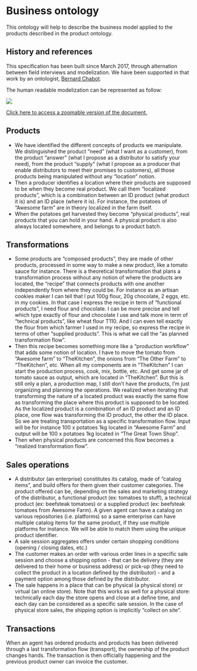 # Business ontology

This ontology will help to describe the business model applied to the products described in the product ontology.

## History and references

This specification has been built since March 2017, through alternation between field interviews and modelization. We have been supported in that work by an ontologist, [Bernard Chabot](https://docs.google.com/document/d/1vLYI4pv-lqcy7WLoMN9XWROPh1FayXFU5g4zA5blmEQ/edit?usp=sharing).

The human readable modelization can be represented as follow:

![](https://lh5.googleusercontent.com/KzmDJ63oH6uLhA7z9qgknOEwdEGWQRWIVkJFvFOtTGSEwyf9XjCo44evKK1a4prG4pbUkaPCKwJQAGNaG_9SkYLgd_dABOvkXetf9xJNo4kXtjliAZT28WlL8VwBi8nndUA_VWUc)

[Click here to access a zoomable version of the document.](https://docs.google.com/presentation/d/157i0ySW3T89KviZHmderXl7X0ywuvtz0QunaHJcEF_Q/edit?usp=sharing)

## Products

* We have identified the different concepts of products we manipulate. We distinguished the product “need” \(what I want as a customer\), from the product “answer” \(what I propose as a distributor to satisfy your need\), from the product “supply” \(what I propose as a producer that enable distributors to meet their promises to customers\), all those products being manipulated without any “location” notion.
* Then a producer identifies a location where their products are supposed to be when they become real product. We call them “localized products”, which is a combination between an ID product \(what product it is\) and an ID place \(where it is\). For instance, the potatoes of “Awesome farm” are in theory localized in the farm itself.
* When the potatoes get harvested they become “physical products”, real products that you can hold in your hand. A physical product is also always located somewhere, and belongs to a product batch.

## Transformations

* Some products are “composed products”, they are made of other products, processed in some way to make a new product, like a tomato sauce for instance. There is a theoretical transformation that plans a transformation process without any notion of where the products are located, the “recipe” that connects products with one another independently from where they could be. For instance as an artisan cookies maker I can tell that I put 100g flour, 20g chocolate, 2 eggs, etc. in my cookies. In that case I express the recipe in term of “functional products”, I need flour and chocolate. I can be more precise and tell which type exactly of flour and chocolate I use and talk more in term of “technical products”, like wheat flour T110. And I can even tell exactly the flour from which farmer I used in my recipe, so express the recipe in terms of other “supplied products”. This is what we call the “as planned transformation flow”.
* Then this recipe becomes something more like a “production workflow” that adds some notion of location. I have to move the tomato from “Awesome farm” to “TheKitchen”, the onions from “The Other Farm” to “TheKitchen”, etc. When all my components are in “TheKitchen” I can start the production process, cook, mix, bottle, etc. And get some jar of tomato sauce as output, which are located in “TheKitchen”. But this is still only a plan, a production map, I still don’t have the products, I’m just organizing and planning the operations. We realized when iterating that transforming the nature of a located product was exactly the same flow as transforming the place where this product is supposed to be located. As the localized product is a combination of an ID product and an ID place, one flow was transforming the ID product, the other the ID place. So we are treating transportation as a specific transformation flow. Input will be for instance 100 x potatoes 1kg located in “Awesome Farm” and output will be 100 x potatoes 1kg located in “The Great Town Shop”.
* Then when physical products are concerned this flow becomes a “realized transformation flow”.

## Sales operations

* A distributor \(an enterprise\) constitutes its catalog, made of “catalog items”, and build offers for them given their customer categories. The product offered can be, depending on the sales and marketing strategy of the distributor, a functional product \(ex: tomatoes to stuff\), a technical product \(ex: beefsteak tomatoes\) or a supplied product \(ex: beefsteak tomatoes from Awesome Farm\). A given agent can have a catalog on various repositories \(i.e. platforms\) so a same enterprise can have multiple catalog items for the same product, if they use multiple platforms for instance. We will be able to match them using the unique product identifier.
* A sale session aggregates offers under certain shopping conditions \(opening / closing dates, etc.\)
* The customer makes an order with various order lines in a specific sale session and choose a shipping option - that can be delivery \(they are delivered to their home or business address\) or pick-up \(they need to collect the product in a location defined by the distributor\) - and a payment option among those defined by the distributor.
* The sale happens in a place that can be physical \(a physical store\) or virtual \(an online store\). Note that this works as well for a physical store: technically each day the store opens and close at a define time, and each day can be considered as a specific sale session. In the case of physical store sales, the shipping option is implicitly “collect on site”.

## Transactions

When an agent has ordered products and products has been delivered through a last transformation flow \(transport\), the ownership of the product changes hands. The transaction is then officially happening and the previous product owner can invoice the customer.
